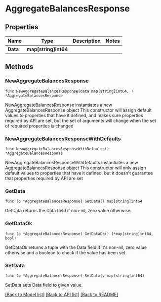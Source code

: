 # AggregateBalancesResponse

## Properties

Name | Type | Description | Notes
------------ | ------------- | ------------- | -------------
**Data** | **map[string]int64** |  | 

## Methods

### NewAggregateBalancesResponse

`func NewAggregateBalancesResponse(data map[string]int64, ) *AggregateBalancesResponse`

NewAggregateBalancesResponse instantiates a new AggregateBalancesResponse object
This constructor will assign default values to properties that have it defined,
and makes sure properties required by API are set, but the set of arguments
will change when the set of required properties is changed

### NewAggregateBalancesResponseWithDefaults

`func NewAggregateBalancesResponseWithDefaults() *AggregateBalancesResponse`

NewAggregateBalancesResponseWithDefaults instantiates a new AggregateBalancesResponse object
This constructor will only assign default values to properties that have it defined,
but it doesn't guarantee that properties required by API are set

### GetData

`func (o *AggregateBalancesResponse) GetData() map[string]int64`

GetData returns the Data field if non-nil, zero value otherwise.

### GetDataOk

`func (o *AggregateBalancesResponse) GetDataOk() (*map[string]int64, bool)`

GetDataOk returns a tuple with the Data field if it's non-nil, zero value otherwise
and a boolean to check if the value has been set.

### SetData

`func (o *AggregateBalancesResponse) SetData(v map[string]int64)`

SetData sets Data field to given value.



[[Back to Model list]](../README.md#documentation-for-models) [[Back to API list]](../README.md#documentation-for-api-endpoints) [[Back to README]](../README.md)


